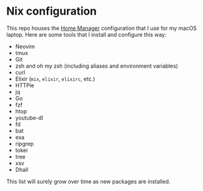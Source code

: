 # Nix configuration

This repo houses the [Home Manager](https://github.com/rycee/home-manager) configuration that I use for my macOS laptop. Here are some tools that I install and configure this way:

* Neovim
* tmux
* Git
* zsh and oh my zsh (including aliases and environment variables)
* curl
* Elixir (`mix`, `elixir`, `elixirc`, etc.)
* HTTPie
* jq
* Go
* fzf
* htop
* youtube-dl
* fd
* bat
* exa
* ripgrep
* tokei
* tree
* xsv
* Dhall

This list will surely grow over time as new packages are installed.